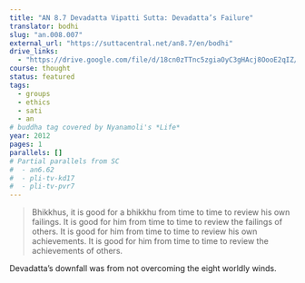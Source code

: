 ```yaml
---
title: "AN 8.7 Devadatta Vipatti Sutta: Devadatta’s Failure"
translator: bodhi
slug: "an.008.007"
external_url: "https://suttacentral.net/an8.7/en/bodhi"
drive_links:
  - "https://drive.google.com/file/d/18cn0zTTnc5zgiaOyC3gHAcj8OooE2qIZ/view?usp=drivesdk"
course: thought
status: featured
tags:
  - groups
  - ethics
  - sati
  - an
# buddha tag covered by Nyanamoli's *Life*
year: 2012
pages: 1
parallels: []
# Partial parallels from SC
#  - an6.62
#  - pli-tv-kd17
#  - pli-tv-pvr7
---
```


> Bhikkhus, it is good for a bhikkhu from time to time to review his own failings. It is good for him from time to time to review the failings of others. It is good for him from time to time to review his own achievements. It is good for him from time to time to review the achievements of others.

Devadatta’s downfall was from not overcoming the eight worldly winds.
